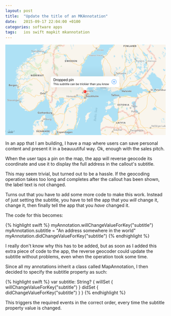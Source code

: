 ```yaml
---
layout: post
title:  "Update the title of an MKAnnotation"
date: 	2015-09-17 22:04:00 +0100
categories: software apps
tags: 	ios swift mapkit mkannotation
---
```



![iOS Simulator Screen](/assets/img/blog/2015-09-17_simulator.png)

In an app that I am building, I have a map where users can save personal content
and present it in a beauuutiful way. Ok, enough with the sales pitch.

When the user taps a pin on the map, the app will reverse geocode its coordinate
and use it to display the full address in the callout's subtitle.

This may seem trivial, but turned out to be a hassle. If the geocoding operation
takes too long and completes after the callout has been shown, the label text is
not changed.

Turns out that you have to add some more code to make this work. Instead of just
setting the subtitle, you have to tell the app that you *will* change it, change
it, then finally tell the app that you *have* changed it.

The code for this becomes:

{% highlight swift %}
myAnnotation.willChangeValueForKey("subtitle")
myAnnotation.subtitle = "An address somewhere in the world"
myAnnotation.didChangeValueForKey("subtitle")
{% endhighlight %}

I really don't know why this has to be added, but as soon as I added this extra
piece of code to the app, the reverse geocoder could update the subtitle without
problems, even when the operation took some time.

Since all my annotations inherit a class called MapAnnotation, I then decided to
specify the subtitle property as such:

{% highlight swift %}
var subtitle: String? {
   willSet { willChangeValueForKey("subtitle") }
   didSet { didChangeValueForKey("subtitle") }
}
{% endhighlight %}

This triggers the required events in the correct order, every time the subtitle
property value is changed.
